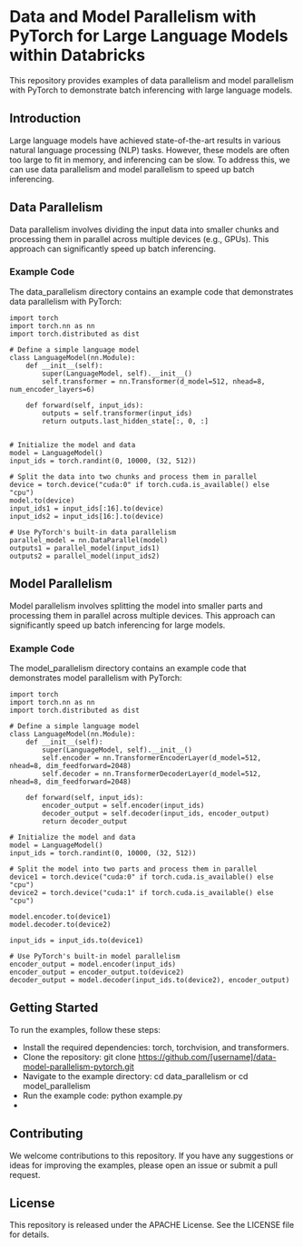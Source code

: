 # Data and Model Parallelism with PyTorch for Large Language Models within Databricks 

This repository provides examples of data parallelism and model parallelism with PyTorch to demonstrate batch inferencing with large language models.
## Introduction

Large language models have achieved state-of-the-art results in various natural language processing (NLP) tasks. However, these models are often too large to fit in memory, and inferencing can be slow. To address this, we can use data parallelism and model parallelism to speed up batch inferencing.

## Data Parallelism
Data parallelism involves dividing the input data into smaller chunks and processing them in parallel across multiple devices (e.g., GPUs). This approach can significantly speed up batch inferencing.
### Example Code
The data_parallelism directory contains an example code that demonstrates data parallelism with PyTorch:

```
import torch
import torch.nn as nn
import torch.distributed as dist

# Define a simple language model
class LanguageModel(nn.Module):
    def __init__(self):
        super(LanguageModel, self).__init__()
        self.transformer = nn.Transformer(d_model=512, nhead=8, num_encoder_layers=6)

    def forward(self, input_ids):
        outputs = self.transformer(input_ids)
        return outputs.last_hidden_state[:, 0, :]


# Initialize the model and data
model = LanguageModel()
input_ids = torch.randint(0, 10000, (32, 512))

# Split the data into two chunks and process them in parallel
device = torch.device("cuda:0" if torch.cuda.is_available() else "cpu")
model.to(device)
input_ids1 = input_ids[:16].to(device)
input_ids2 = input_ids[16:].to(device)

# Use PyTorch's built-in data parallelism
parallel_model = nn.DataParallel(model)
outputs1 = parallel_model(input_ids1)
outputs2 = parallel_model(input_ids2)
```

## Model Parallelism
Model parallelism involves splitting the model into smaller parts and processing them in parallel across multiple devices. This approach can significantly speed up batch inferencing for large models.
### Example Code
The model_parallelism directory contains an example code that demonstrates model parallelism with PyTorch:
```
import torch
import torch.nn as nn
import torch.distributed as dist

# Define a simple language model
class LanguageModel(nn.Module):
    def __init__(self):
        super(LanguageModel, self).__init__()
        self.encoder = nn.TransformerEncoderLayer(d_model=512, nhead=8, dim_feedforward=2048)
        self.decoder = nn.TransformerDecoderLayer(d_model=512, nhead=8, dim_feedforward=2048)

    def forward(self, input_ids):
        encoder_output = self.encoder(input_ids)
        decoder_output = self.decoder(input_ids, encoder_output)
        return decoder_output

# Initialize the model and data
model = LanguageModel()
input_ids = torch.randint(0, 10000, (32, 512))

# Split the model into two parts and process them in parallel
device1 = torch.device("cuda:0" if torch.cuda.is_available() else "cpu")
device2 = torch.device("cuda:1" if torch.cuda.is_available() else "cpu")

model.encoder.to(device1)
model.decoder.to(device2)

input_ids = input_ids.to(device1)

# Use PyTorch's built-in model parallelism
encoder_output = model.encoder(input_ids)
encoder_output = encoder_output.to(device2)
decoder_output = model.decoder(input_ids.to(device2), encoder_output)
```
## Getting Started
To run the examples, follow these steps:
- Install the required dependencies: torch, torchvision, and transformers.
- Clone the repository: git clone https://github.com/[username]/data-model-parallelism-pytorch.git
- Navigate to the example directory: cd data_parallelism or cd model_parallelism
- Run the example code: python example.py
- 
## Contributing
We welcome contributions to this repository. If you have any suggestions or ideas for improving the examples, please open an issue or submit a pull request.
## License
This repository is released under the APACHE License. See the LICENSE file for details.
